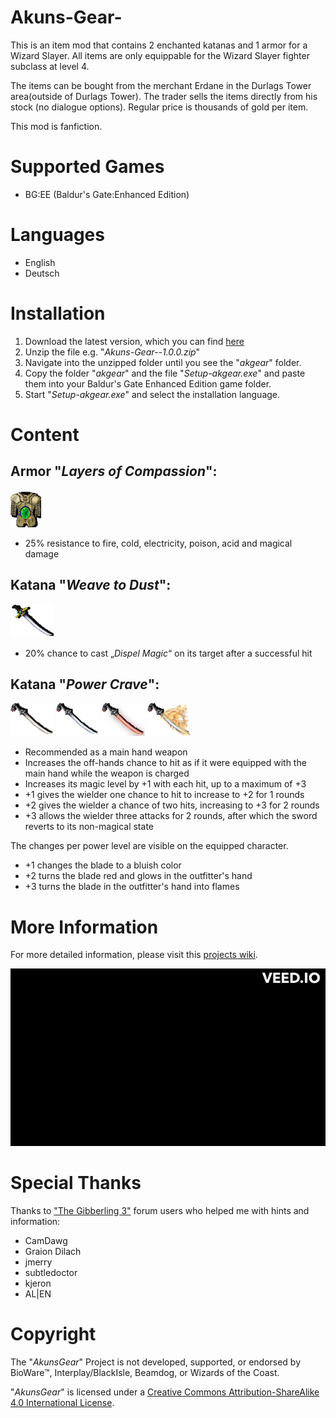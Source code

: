 # Akuns-Gear-
This is an item mod that contains 2 enchanted katanas and 1 armor for a Wizard Slayer.
All items are only equippable for the Wizard Slayer fighter subclass at level 4.

The items can be bought from the merchant Erdane in the Durlags Tower area(outside of Durlags Tower). The trader sells the items
directly from his stock (no dialogue options). Regular price is thousands of gold per item.

This mod is fanfiction.

# Supported Games
* BG:EE (Baldur's Gate:Enhanced Edition)

# Languages
* English
* Deutsch

# Installation
1. Download the latest version, which you can find [here](https://github.com/Incrementis/Akuns-Gear-/releases)
2. Unzip the file e.g. "*Akuns-Gear--1.0.0.zip*"
3. Navigate into the unzipped folder until you see the "*akgear*" folder.
4. Copy the folder "*akgear*" and the file "*Setup-akgear.exe*" and paste them into your Baldur's Gate Enhanced Edition game folder.
5. Start "*Setup-akgear.exe*" and select the installation language.

# Content
## Armor "*Layers of Compassion*":

![Power Crave 3](https://github.com/Incrementis/Infinity-Engine-Modding-Wiki-Content-/blob/main/AkunsGear/Icons/II_Layers_of_Compassion.png)

  - 25% resistance to fire, cold, electricity, poison, acid and magical damage

## Katana "*Weave to Dust*":

![Weave to Dust image](https://github.com/Incrementis/Infinity-Engine-Modding-Wiki-Content-/blob/main/AkunsGear/Icons/II_Weave_to_Dust.png)

  - 20% chance to cast „*Dispel Magic*“ on its target after a successful hit

## Katana "*Power Crave*":

![Power Crave 0](https://github.com/Incrementis/Infinity-Engine-Modding-Wiki-Content-/blob/main/AkunsGear/Icons/II_Power_Crave.png)
![Power Crave 1](https://github.com/Incrementis/Infinity-Engine-Modding-Wiki-Content-/blob/main/AkunsGear/Icons/II_Power_Crave%2B1.png)
![Power Crave 2](https://github.com/Incrementis/Infinity-Engine-Modding-Wiki-Content-/blob/main/AkunsGear/Icons/II_Power_Crave%2B2.png)
![Power Crave 3](https://github.com/Incrementis/Infinity-Engine-Modding-Wiki-Content-/blob/main/AkunsGear/Icons/II_Power_Crave%2B3.png)

  - Recommended as a main hand weapon
  - Increases the off-hands chance to hit as if it were equipped with the main hand while the weapon
is charged
  - Increases its magic level by +1 with each hit, up to a maximum of +3
  - +1 gives the wielder one chance to hit to increase to +2 for 1 rounds
  - +2 gives the wielder a chance of two hits, increasing to +3 for 2 rounds
  - +3 allows the wielder three attacks for 2 rounds, after which the sword reverts to its non-magical
state

The changes per power level are visible on the equipped character.
- +1 changes the blade to a bluish color
- +2 turns the blade red and glows in the outfitter's hand
- +3 turns the blade in the outfitter's hand into flames

# More Information
For more detailed information, please visit this [projects wiki](https://github.com/Incrementis/Akuns-Gear-/wiki).

![Halfling GIF](https://github.com/Incrementis/Infinity-Engine-Modding-Wiki-Content-/blob/main/AkunsGear/AnimatedImages/AkunsGear.gif)

# Special Thanks
Thanks to ["The Gibberling 3"](https://www.gibberlings3.net/forums/) forum users who helped me with hints and information:
* CamDawg
* Graion Dilach
* jmerry
* subtledoctor
* kjeron
* AL|EN

# Copyright
The "*AkunsGear*" Project is not developed, supported, or endorsed by BioWare™, Interplay/BlackIsle, Beamdog, or Wizards of the Coast.

"*AkunsGear*" is licensed under a [Creative Commons Attribution-ShareAlike 4.0 International License](https://creativecommons.org/licenses/by-sa/4.0/).
